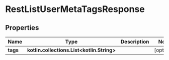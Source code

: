 
# RestListUserMetaTagsResponse

## Properties
| Name | Type | Description | Notes |
| ------------ | ------------- | ------------- | ------------- |
| **tags** | **kotlin.collections.List&lt;kotlin.String&gt;** |  |  [optional] |
